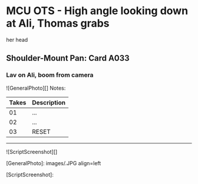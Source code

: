 # MCU OTS - High angle looking down at Ali, Thomas grabsher head

## Shoulder-Mount Pan: Card A033

### Lav on Ali, boom from camera

![GeneralPhoto][]
Notes: 

| Takes | Description |
|:---|:----|
| 01 | ... |
| 02 | ... |
| 03 | RESET |

----

![ScriptScreenshot][]


[GeneralPhoto]:  images/.JPG align=left

[ScriptScreenshot]: 